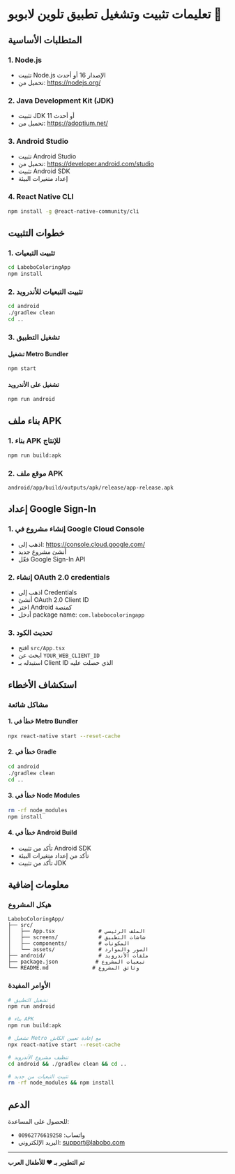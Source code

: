 # تعليمات تثبيت وتشغيل تطبيق تلوين لابوبو 🚀

## المتطلبات الأساسية

### 1. Node.js
- تثبيت Node.js الإصدار 16 أو أحدث
- تحميل من: https://nodejs.org/

### 2. Java Development Kit (JDK)
- تثبيت JDK 11 أو أحدث
- تحميل من: https://adoptium.net/

### 3. Android Studio
- تثبيت Android Studio
- تحميل من: https://developer.android.com/studio
- تثبيت Android SDK
- إعداد متغيرات البيئة

### 4. React Native CLI
```bash
npm install -g @react-native-community/cli
```

## خطوات التثبيت

### 1. تثبيت التبعيات
```bash
cd LaboboColoringApp
npm install
```

### 2. تثبيت التبعيات للأندرويد
```bash
cd android
./gradlew clean
cd ..
```

### 3. تشغيل التطبيق

#### تشغيل Metro Bundler
```bash
npm start
```

#### تشغيل على الأندرويد
```bash
npm run android
```

## بناء ملف APK

### 1. بناء APK للإنتاج
```bash
npm run build:apk
```

### 2. موقع ملف APK
```
android/app/build/outputs/apk/release/app-release.apk
```

## إعداد Google Sign-In

### 1. إنشاء مشروع في Google Cloud Console
- اذهب إلى: https://console.cloud.google.com/
- أنشئ مشروع جديد
- فعّل Google Sign-In API

### 2. إنشاء OAuth 2.0 credentials
- اذهب إلى Credentials
- أنشئ OAuth 2.0 Client ID
- اختر Android كمنصة
- أدخل package name: `com.labobocoloringapp`

### 3. تحديث الكود
- افتح `src/App.tsx`
- ابحث عن `YOUR_WEB_CLIENT_ID`
- استبدله بـ Client ID الذي حصلت عليه

## استكشاف الأخطاء

### مشاكل شائعة

#### 1. خطأ في Metro Bundler
```bash
npx react-native start --reset-cache
```

#### 2. خطأ في Gradle
```bash
cd android
./gradlew clean
cd ..
```

#### 3. خطأ في Node Modules
```bash
rm -rf node_modules
npm install
```

#### 4. خطأ في Android Build
- تأكد من تثبيت Android SDK
- تأكد من إعداد متغيرات البيئة
- تأكد من تثبيت JDK

## معلومات إضافية

### هيكل المشروع
```
LaboboColoringApp/
├── src/
│   ├── App.tsx              # الملف الرئيسي
│   ├── screens/             # شاشات التطبيق
│   ├── components/          # المكونات
│   └── assets/              # الصور والموارد
├── android/                 # ملفات الأندرويد
├── package.json            # تبعيات المشروع
└── README.md              # وثائق المشروع
```

### الأوامر المفيدة

```bash
# تشغيل التطبيق
npm run android

# بناء APK
npm run build:apk

# تشغيل Metro مع إعادة تعيين الكاش
npx react-native start --reset-cache

# تنظيف مشروع الأندرويد
cd android && ./gradlew clean && cd ..

# تثبيت التبعيات من جديد
rm -rf node_modules && npm install
```

## الدعم

للحصول على المساعدة:
- واتساب: `00962776619258`
- البريد الإلكتروني: support@labobo.com

---

**تم التطوير بـ ❤️ للأطفال العرب** 